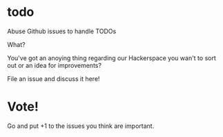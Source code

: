 # todo
Abuse Github issues to handle TODOs

What?

You've got an anoying thing regarding our Hackerspace you wan't to sort out or an idea for improvements?

File an issue and discuss it here!

# Vote!
Go and put +1 to the issues you think are important.
